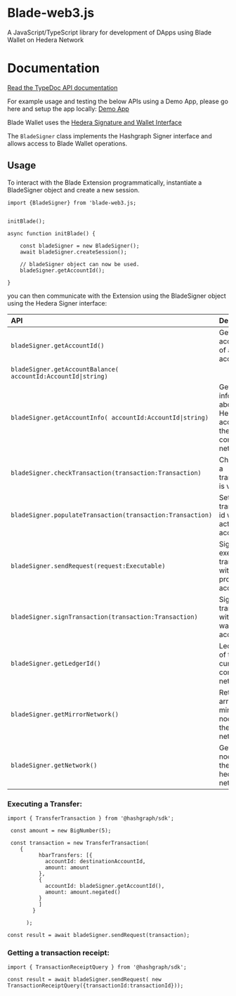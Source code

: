 # Blade-web3.js

A JavaScript/TypeScript library for development of DApps using Blade Wallet on Hedera Network

# Documentation

[Read the TypeDoc API documentation](https://blade-labs.github.io/blade-web3.js/)

For example usage and testing the below APIs using a Demo App, please go here and setup the app locally: [Demo App](https://github.com/Blade-Labs/wallet-demo)


Blade Wallet uses the [Hedera Signature and Wallet Interface](https://hips.hedera.com/hip/hip-338)

The `BladeSigner` class implements the Hashgraph Signer interface and allows access to Blade Wallet operations.

## Usage

To interact with the Blade Extension programmatically, instantiate a BladeSigner object and create a new session.

```
import {BladeSigner} from 'blade-web3.js;


initBlade();

async function initBlade() {

    const bladeSigner = new BladeSigner();
    await bladeSigner.createSession();

    // bladeSigner object can now be used.
    bladeSigner.getAccountId();

}

```

you can then communicate with the Extension using the BladeSigner object using the Hedera Signer interface:

| API                                                           | Description                                                      |
| :------------------------------------------------------------ | :--------------------------------------------------------------- |
| `bladeSigner.getAccountId()`                                  | Get accountId of active account.                                 |
| `bladeSigner.getAccountBalance( accountId:AccountId\|string)` |                                                                  |
| `bladeSigner.getAccountInfo( accountId:AccountId\|string)`    | Get information about a Hedera account on the connected network. |
| `bladeSigner.checkTransaction(transaction:Transaction)`       | Check that a transaction is valid.                               |
| `bladeSigner.populateTransaction(transaction:Transaction)`    | Set transaction id with active account.                          |
| `bladeSigner.sendRequest(request:Executable)`                 | Sign and execute a transaction with provider account.            |
| `bladeSigner.signTransaction(transaction:Transaction)`        | Sign a transaction with active wallet account.                   |
| `bladeSigner.getLedgerId()`                                   | Ledger Id of the currently connected network.                    |
| `bladeSigner.getMirrorNetwork()`                              | Return array of mirror nodes for the current network.            |
| `bladeSigner.getNetwork()`                                    | Get map of nodes for the current hedera network.                 |


### Executing a Transfer:

```
import { TransferTransaction } from '@hashgraph/sdk';

 const amount = new BigNumber(5);

 const transaction = new TransferTransaction(
    {
          hbarTransfers: [{
            accountId: destinationAccountId,
            amount: amount
          },
          {
            accountId: bladeSigner.getAccountId(),
            amount: amount.negated()
          }
          ]
        }

      );

const result = await bladeSigner.sendRequest(transaction);
```

### Getting a transaction receipt:

```
import { TransactionReceiptQuery } from '@hashgraph/sdk';

const result = await bladeSigner.sendRequest( new TransactionReceiptQuery({transactionId:transactionId}));
```